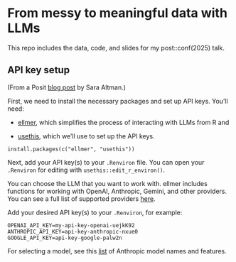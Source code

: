 # From messy to meaningful data with LLMs

This repo includes the data, code, and slides for my post::conf(2025) talk.

## API key setup

(From a Posit [blog post](https://posit.co/blog/generate-data-with-an-llm-and-ellmer/#setup) by Sara Altman.)

First, we need to install the necessary packages and set up API keys. You’ll need:

-   [ellmer](https://ellmer.tidyverse.org/), which simplifies the process of interacting with LLMs from R and

-   [usethis](https://usethis.r-lib.org/), which we’ll use to set up the API keys.

```         
install.packages(c("ellmer", "usethis"))
```

Next, add your API key(s) to your `.Renviron` file. You can open your `.Renviron` for editing with `usethis::edit_r_environ()`.

You can choose the LLM that you want to work with. ellmer includes functions for working with OpenAI, Anthropic, Gemini, and other providers. You can see a full list of supported providers [here](#0).

Add your desired API key(s) to your `.Renviron`, for example:

```         
OPENAI_API_KEY=my-api-key-openai-uejkK92
ANTHROPIC_API_KEY=api-key-anthropic-nxue0
GOOGLE_API_KEY=api-key-google-palw2n
```

For selecting a model, see this [list](https://docs.anthropic.com/en/docs/about-claude/models/overview) of Anthropic model names and features.

